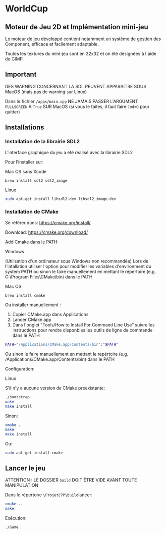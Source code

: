 # WorldCup
## Moteur de Jeu 2D et Implémentation mini-jeu

Le moteur de jeu développé contient notamment un système de gestion des Component, efficace et facilement adaptable.

Toutes les textures du mini-jeu sont en 32x32 et on été designées à l'aide de GIMP.

## Important

DES WARNING CONCERNANT LA SDL PEUVENT APPARAITRE SOUS MacOS
(mais pas de warning sur Linux)

Dans le fichier  `/apps/main.cpp`
NE JAMAIS PASSER L'ARGUMENT `FULLSCREEN` À `True`  SUR MacOS
(si vous le faites, il faut faire `Cmd+Q` pour quitter)

## Installations

### Installation de la librairie SDL2

L'interface graphique du jeu a été réalisé avec la librairie SDL2

Pour l'installer sur:

Mac OS sans Xcode

```sh
brew install sdl2 sdl2_image
```

Linux

```sh
sudo apt-get install libsdl2-dev libsdl2_image-dev
```

### Installation de CMake
Se référer dans: https://cmake.org/install/

Download: https://cmake.org/download/

Add Cmake dans le PATH:

Windows

(Utilisation d'un ordinateur sous Windows non recommandée)
Lors de l'intallation utiliser l'option pour modifier les variables d'environment du system PATH ou sinon le faire manuellement en mettant le répertoire (e.g. C:\Program Files\CMake\bin) dans le PATH.

Mac OS
```sh
brew install cmake
```
Ou installer manuellement :
1. Copier CMake.app dans Applications
2. Lancer CMake.app
3. Dans l'onglet "Tools/How to Install For Command Line Use” suivre les instructions pour rendre disponbles les outils de ligne de commande dans le PATH

```sh
PATH="/Applications/CMake.app/Contents/bin":"$PATH"
```
Ou sinon le faire manuellement en mettant le repértoire (e.g. /Applications/CMake.app/Contents/bin) dans le PATH

Configuration:

Linux

S'il n'y a aucune version de CMake préexistante:
```sh
./bootstrap
make
make install
```

Sinon:

```sh
cmake .
make      
make install
```

Ou:

```sh
sudo apt-get install cmake
```

## Lancer le jeu

ATTENTION : LE DOSSIER `build` DOIT ÊTRE VIDE AVANT TOUTE MANIPULATION

Dans le répertoire `\ProjetCPP\build`lancer:
```sh
cmake ..
make
```
Exécution:
```sh
./Game
```